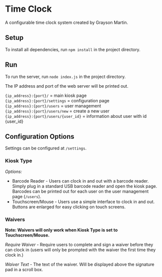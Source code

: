 # Time Clock
A configurable time clock system created by Grayson Martin.

## Setup
To install all dependencies, run `npm install` in the project directory.

## Run
To run the server, run `node index.js` in the project directory.

The IP address and port of the web server will be printed out.

`{ip_address}:{port}/` = main kiosk page  
`{ip_address}:{port}/settings` = configuration page  
`{ip_address}:{port}/users` = user management  
`{ip_address}:{port}/users/new` = create a new user  
`{ip_address}:{port}/users/{user_id}` = information about user with id {user_id}  

## Configuration Options

Settings can be configured at `/settings`.

### Kiosk Type
*Options:*
* Barcode Reader - Users can clock in and out with a barcode reader. Simply plug in a standard USB barcode reader and open the kiosk page. Barcodes can be printed out for each user on the user management page (`/users`).
* Touchscreen/Mouse - Users use a simple interface to clock in and out. Buttons are enlarged for easy clicking on touch screens.

### Waivers

**Note: Waivers will only work when Kiosk Type is set to Touchscreen/Mouse.**

*Require Waiver* - Require users to complete and sign a waiver before they can clock in (users will only be prompted with the waiver the first time they clock in.)

*Waiver Text* - The text of the waiver. Will be displayed above the signature pad in a scroll box.
